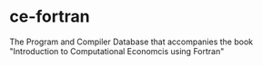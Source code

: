 # ce-fortran
The Program and Compiler Database that accompanies the book "Introduction to Computational Economcis using Fortran"
